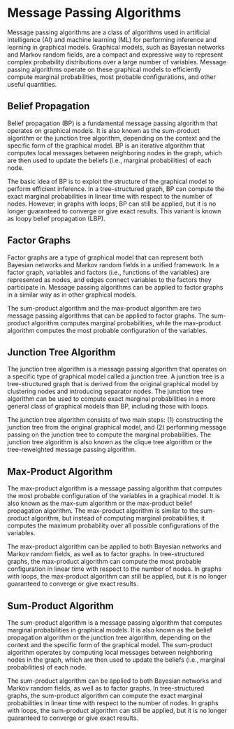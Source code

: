 # Message Passing Algorithms

Message passing algorithms are a class of algorithms used in artificial intelligence (AI) and machine learning (ML) for performing inference and learning in graphical models. Graphical models, such as Bayesian networks and Markov random fields, are a compact and expressive way to represent complex probability distributions over a large number of variables. Message passing algorithms operate on these graphical models to efficiently compute marginal probabilities, most probable configurations, and other useful quantities.

## Belief Propagation

Belief propagation (BP) is a fundamental message passing algorithm that operates on graphical models. It is also known as the sum-product algorithm or the junction tree algorithm, depending on the context and the specific form of the graphical model. BP is an iterative algorithm that computes local messages between neighboring nodes in the graph, which are then used to update the beliefs (i.e., marginal probabilities) of each node.

The basic idea of BP is to exploit the structure of the graphical model to perform efficient inference. In a tree-structured graph, BP can compute the exact marginal probabilities in linear time with respect to the number of nodes. However, in graphs with loops, BP can still be applied, but it is no longer guaranteed to converge or give exact results. This variant is known as loopy belief propagation (LBP).

## Factor Graphs

Factor graphs are a type of graphical model that can represent both Bayesian networks and Markov random fields in a unified framework. In a factor graph, variables and factors (i.e., functions of the variables) are represented as nodes, and edges connect variables to the factors they participate in. Message passing algorithms can be applied to factor graphs in a similar way as in other graphical models.

The sum-product algorithm and the max-product algorithm are two message passing algorithms that can be applied to factor graphs. The sum-product algorithm computes marginal probabilities, while the max-product algorithm computes the most probable configuration of the variables.

## Junction Tree Algorithm

The junction tree algorithm is a message passing algorithm that operates on a specific type of graphical model called a junction tree. A junction tree is a tree-structured graph that is derived from the original graphical model by clustering nodes and introducing separator nodes. The junction tree algorithm can be used to compute exact marginal probabilities in a more general class of graphical models than BP, including those with loops.

The junction tree algorithm consists of two main steps: (1) constructing the junction tree from the original graphical model, and (2) performing message passing on the junction tree to compute the marginal probabilities. The junction tree algorithm is also known as the clique tree algorithm or the tree-reweighted message passing algorithm.

## Max-Product Algorithm

The max-product algorithm is a message passing algorithm that computes the most probable configuration of the variables in a graphical model. It is also known as the max-sum algorithm or the max-product belief propagation algorithm. The max-product algorithm is similar to the sum-product algorithm, but instead of computing marginal probabilities, it computes the maximum probability over all possible configurations of the variables.

The max-product algorithm can be applied to both Bayesian networks and Markov random fields, as well as to factor graphs. In tree-structured graphs, the max-product algorithm can compute the most probable configuration in linear time with respect to the number of nodes. In graphs with loops, the max-product algorithm can still be applied, but it is no longer guaranteed to converge or give exact results.

## Sum-Product Algorithm

The sum-product algorithm is a message passing algorithm that computes marginal probabilities in graphical models. It is also known as the belief propagation algorithm or the junction tree algorithm, depending on the context and the specific form of the graphical model. The sum-product algorithm operates by computing local messages between neighboring nodes in the graph, which are then used to update the beliefs (i.e., marginal probabilities) of each node.

The sum-product algorithm can be applied to both Bayesian networks and Markov random fields, as well as to factor graphs. In tree-structured graphs, the sum-product algorithm can compute the exact marginal probabilities in linear time with respect to the number of nodes. In graphs with loops, the sum-product algorithm can still be applied, but it is no longer guaranteed to converge or give exact results.
